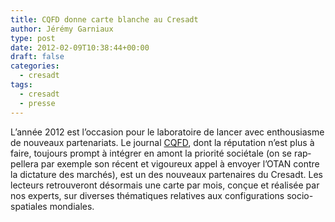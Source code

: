 ```yaml
---
title: CQFD donne carte blanche au Cresadt
author: Jérémy Garniaux
type: post
date: 2012-02-09T10:38:44+00:00
draft: false
categories:
  - cresadt
tags:
  - cresadt
  - presse
---
```

L’an­née 2012 est l’oc­ca­sion pour le lab­o­ra­toire de lancer avec ent­hou­si­asme de nou­veaux parte­nar­i­ats. Le jour­nal [CQFD](http://www.cqfd-journal.org/), dont la répu­ta­tion n’est plus à faire, tou­jours prompt à inté­gr­er en amont la pri­or­ité socié­tale (on se rap­pellera par exem­ple son récent et vigoureux appel à envoy­er l’OTAN con­tre la dic­tature des marchés), est un des nou­veaux parte­naires du Cre­sadt. Les lecteurs retrou­veront désor­mais une carte par mois, conçue et réal­isée par nos experts, sur divers­es thé­ma­tiques rel­a­tives aux con­fig­u­ra­tions socio-spa­tiales mondiales.